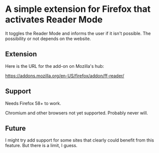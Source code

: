 # A simple extension for Firefox that activates Reader Mode

It toggles the Reader Mode and informs the user if it isn't possible. The possibility or not depends on the website.

## Extension

Here is the URL for the add-on on Mozilla's hub:

https://addons.mozilla.org/en-US/firefox/addon/ff-reader/

## Support

Needs Firefox 58+ to work.

Chromium and other browsers not yet supported. Probably never will.

## Future

I might try add support for some sites that clearly could benefit from this feature. But there is a limit, I guess.